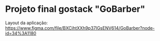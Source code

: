 # Projeto final gostack "GoBarber"
 Layout da aplicação: https://www.figma.com/file/BXCihtXXh9p37lGsENV614/GoBarber?node-id=34%3A1180
